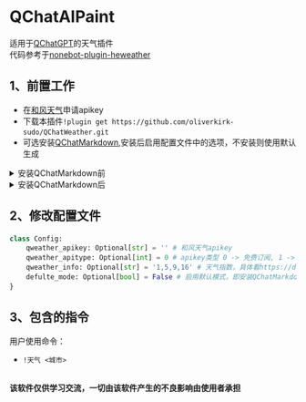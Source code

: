 # QChatAIPaint

适用于[QChatGPT](https://github.com/RockChinQ/QChatGPT)的天气插件
<br>
代码参考于[nonebot-plugin-heweather](https://github.com/kexue-z/nonebot-plugin-heweather)

## 1、前置工作

- 在[和风天气](https://dev.qweather.com/)申请apikey
- 下载本插件`!plugin get https://github.com/oliverkirk-sudo/QChatWeather.git`
- 可选安装[QChatMarkdown](https://github.com/oliverkirk-sudo/QChatMarkdown),安装后启用配置文件中的选项，不安装则使用默认生成

<details>
<summary>安装QChatMarkdown前</summary>

![img1](./pic/1.jpg)

</details>

<details>
<summary>安装QChatMarkdown后</summary>

![img2](./pic/2.png)

</details>

## 2、修改配置文件

```python
class Config:
    qweather_apikey: Optional[str] = '' # 和风天气apikey
    qweather_apitype: Optional[int] = 0 # apikey类型 0 -> 免费订阅, 1 -> 标准订阅, 2 -> 商业版
    qweather_info: Optional[str] = '1,5,9,16' # 天气指数，具体看https://dev.qweather.com/docs/resource/indices-info/
    defulte_mode: Optional[bool] = False # 启用默认模式，即安装QChatMarkdown前
}
```

## 3、包含的指令

用户使用命令：

- `!天气 <城市>`

</br>
<b>该软件仅供学习交流，一切由该软件产生的不良影响由使用者承担</b>
</br>
